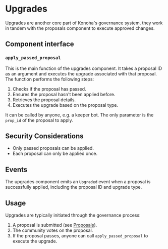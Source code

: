 # Upgrades

Upgrades are another core part of Konoha's governance system, they work in tandem with the proposals component to execute approved changes.

## Component interface

### `apply_passed_proposal`

This is the main function of the upgrades component. It takes a proposal ID as an argument and executes the upgrade associated with that proposal. The function performs the following steps:

1. Checks if the proposal has passed.
2. Ensures the proposal hasn't been applied before.
3. Retrieves the proposal details.
4. Executes the upgrade based on the proposal type.

It can be called by anyone, e.g. a keeper bot. The only parameter is the `prop_id` of the proposal to apply.

## Security Considerations

- Only passed proposals can be applied.
- Each proposal can only be applied once.

## Events

The upgrades component emits an `Upgraded` event when a proposal is successfully applied, including the proposal ID and upgrade type.

## Usage

Upgrades are typically initiated through the governance process:

1. A proposal is submitted (see [Proposals](./proposals.md)).
2. The community votes on the proposal.
3. If the proposal passes, anyone can call `apply_passed_proposal` to execute the upgrade.
